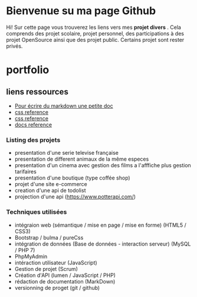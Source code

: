# Bienvenue su ma page Github

Hi! Sur cette page vous trouverez les liens vers mes **projet divers** . Cela comprends des projet scolaire, projet personnel, des participations à des projet OpenSource ainsi que des projet public. Certains projet sont rester privés.

# portfolio

## liens ressources

- [Pour écrire du markdown une petite doc](https://stackedit.io/app#)
- [css reference](https://cssreference.io/)
- [css reference](https://htmlreference.io/)
- [docs reference](https://devdocs.io/)

### Listing des projets  

- presentation d'une serie televise française  
- presentation de different animaux de la même especes
- presentation d'un cinema avec gestion des films a l'afffiche plus gestion tarifaires
- presentation d'une boutique (type coffée shop)
- projet d'une site e-commerce
- creation d'une api de todolist
- projection d'une api (https://www.potterapi.com/)
  

### Techniques utilisées 

- intégraion web (sémantique / mise en page / mise en forme) (HTML5 / CSS3)
- Bootstrap / bulma / pureCss
- intégration de données (Base de données - interaction serveur) (MySQL / PHP 7)
- PhpMyAdmin
- intéraction utilisateur (JavaScript)
- Gestion de projet (Scrum)
- Création d'API (lumen / JavaScript / PHP)
- rédaction de documentation (MarkDown)
- versionning de proget (git / github)
